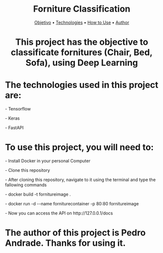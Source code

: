 <h1 align="center">Forniture Classification</h1>
<p align="center">
 <a href="#objective">Objetivo</a> •
 <a href="#technologies">Technologies</a> • 
 <a href="#userguide">How to Use</a> • 
 <a href="#author">Author</a>
</p>

<h1 align="center" href="#objective">This project has the objective to classificate fornitures (Chair, Bed, Sofa), using Deep Learning</h1>

<h1 href="#technologies">The technologies used in this project are:</h1>
<p>- Tensorflow</p>
<p>- Keras</p>
<p>- FastAPI</p>

<h1 href="userguide">To use this project, you will need to:</h1>
<p>- Install Docker in your personal Computer</p>
<p>- Clone this repository</p>
<p>- After cloning this repository, navigate to it using the terminal and type the fallowing commands</p>
<p>- docker build -t fornitureimage .</p>
<p>- docker run -d --name forniturecontainer -p 80:80 fornitureimage</p>
<p>- Now you can access the API on http://127.0.0.1/docs</p>

<h1 href="#author">The author of this project is Pedro Andrade. Thanks for using it.</h1>
